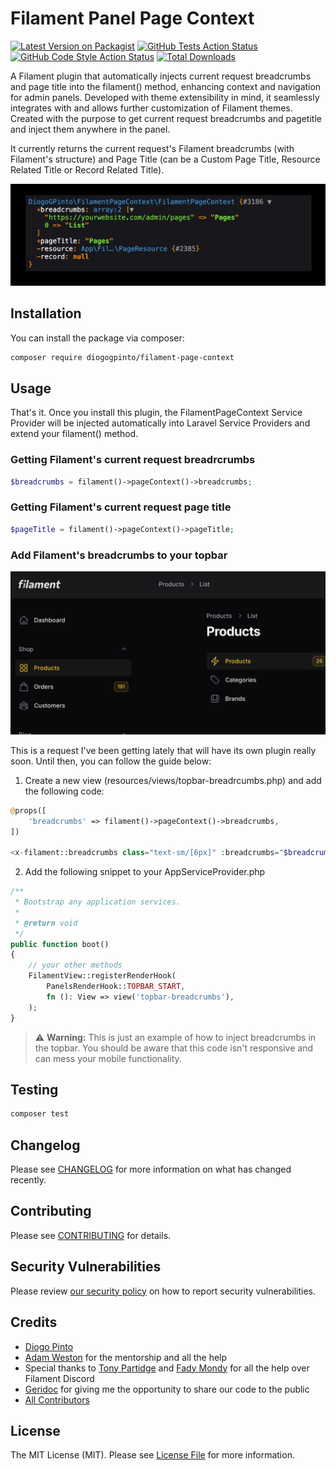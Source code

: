 # Filament Panel Page Context

[![Latest Version on Packagist](https://img.shields.io/packagist/v/diogogpinto/filament-page-context.svg?style=flat-square)](https://packagist.org/packages/diogogpinto/filament-page-context)
[![GitHub Tests Action Status](https://img.shields.io/github/actions/workflow/status/diogogpinto/filament-page-context/run-tests.yml?branch=main&label=tests&style=flat-square)](https://github.com/diogogpinto/filament-page-context/actions?query=workflow%3Arun-tests+branch%3Amain)
[![GitHub Code Style Action Status](https://img.shields.io/github/actions/workflow/status/diogogpinto/filament-page-context/fix-php-code-style-issues.yml?branch=main&label=code%20style&style=flat-squaresquare)](https://github.com/diogogpinto/filament-page-context/actions?query=workflow%3A"Fix+PHP+code+styling"+branch%3Amain)
[![Total Downloads](https://img.shields.io/packagist/dt/diogogpinto/filament-page-context.svg?style=flat-square)](https://packagist.org/packages/diogogpinto/filament-page-context)

A Filament plugin that automatically injects current request breadcrumbs and page title into the filament() method, enhancing context and navigation for admin panels. Developed with theme extensibility in mind, it seamlessly integrates with and allows further customization of Filament themes. Created with the purpose to get current request breadcrumbs and pagetitle and inject them anywhere in the panel.

It currently returns the current request's Filament breadcrumbs (with Filament's structure) and Page Title (can be a Custom Page Title, Resource Related Title or Record Related Title).  

![Filament Page Context example returned array](screenshots/filament-page-context-array-preview.png)

## Installation

You can install the package via composer:

```bash
composer require diogogpinto/filament-page-context
```

## Usage

That's it. Once you install this plugin, the FilamentPageContext Service Provider will be injected automatically into Laravel Service Providers and extend your filament() method.

### Getting Filament's current request breadrcrumbs

```php
$breadcrumbs = filament()->pageContext()->breadcrumbs;
```

### Getting Filament's current request page title

```php
$pageTitle = filament()->pageContext()->pageTitle;
```

### Add Filament's breadcrumbs to your topbar

![Filament Breadcrumbs on Topbar](screenshots/filament-breadcrumbs-on-top.png)

This is a request I've been getting lately that will have its own plugin really soon. Until then, you can follow the guide below:

1. Create a new view (resources/views/topbar-breadrcumbs.php) and add the following code:

```php
@props([
    'breadcrumbs' => filament()->pageContext()->breadcrumbs,
])

<x-filament::breadcrumbs class="text-sm/[6px]" :breadcrumbs="$breadcrumbs"/>
```

2. Add the following snippet to your AppServiceProvider.php
```php
/**
 * Bootstrap any application services.
 *
 * @return void
 */
public function boot()
{
    // your other methods
    FilamentView::registerRenderHook(
        PanelsRenderHook::TOPBAR_START,
        fn (): View => view('topbar-breadcrumbs'),
    );
}
```

> :warning: **Warning:** This is just an example of how to inject breadcrumbs in the topbar. You should be aware that this code isn't responsive and can mess your mobile functionality.

## Testing

```bash
composer test
```

## Changelog

Please see [CHANGELOG](CHANGELOG.md) for more information on what has changed recently.

## Contributing

Please see [CONTRIBUTING](.github/CONTRIBUTING.md) for details.

## Security Vulnerabilities

Please review [our security policy](../../security/policy) on how to report security vulnerabilities.

## Credits

- [Diogo Pinto](https://github.com/diogogpinto)
- [Adam Weston](https://github.com/awcodes) for the mentorship and all the help
- Special thanks to [Tony Partidge](https://github.com/tonypartridge) and [Fady Mondy](https://github.com/3x1io) for all the help over Filament Discord
- [Geridoc](https://www.geridoc.pt) for giving me the opportunity to share our code to the public
- [All Contributors](../../contributors)

## License

The MIT License (MIT). Please see [License File](LICENSE.md) for more information.
